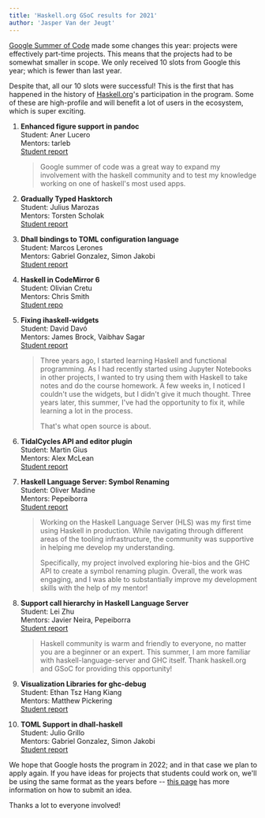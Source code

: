 ```yaml
---
title: 'Haskell.org GSoC results for 2021'
author: 'Jasper Van der Jeugt'
---
```


[Google Summer of Code] made some changes this year: projects were effectively
part-time projects.  This means that the projects had to be somewhat smaller in
scope.  We only received 10 slots from Google this year; which is fewer than
last year.

Despite that, all our 10 slots were successful!  This is the first that has
happened in the history of [Haskell.org]'s participation in the program.
Some of these are high-profile and will benefit a lot of users in the ecosystem,
which is super exciting.

1.  **Enhanced figure support in pandoc**  
    Student: Aner Lucero  
    Mentors: tarleb  
    [Student report](https://argent0.github.io/posts/2021/pandoc-gsoc.html)

    > Google summer of code was a great way to expand my involvement with the
    > haskell community and to test my knowledge working on one of haskell's
    > most used apps.

2.  **Gradually Typed Hasktorch**  
    Student: Julius Marozas  
    Mentors: Torsten Scholak  
    [Student report](https://gist.github.com/jul1u5/7c5fadb51a9c5f8d7f2a722d6071c1da)

3.  **Dhall bindings to TOML configuration language**  
    Student: Marcos Lerones  
    Mentors: Gabriel Gonzalez, Simon Jakobi  
    [Student report](https://dev.to/marcosjlr/google-summer-of-code-summary-dhall-bindings-to-csv-4g0f)

4.  **Haskell in CodeMirror 6**  
    Student: Olivian Cretu  
    Mentors: Chris Smith  
    [Student repo](https://github.com/odc19/haskell_code_mirror)

5.  **Fixing ihaskell-widgets**  
    Student: David Davó  
    Mentors: James Brock, Vaibhav Sagar  
    [Student report](https://gsoc21.ddavo.me/)

    > Three years ago, I started learning Haskell and functional programming. As
    > I had recently started using Jupyter Notebooks in other projects, I wanted
    > to try using them with Haskell to take notes and do the course homework. A
    > few weeks in, I noticed I couldn't use the widgets, but I didn't give it
    > much thought. Three years later, this summer, I've had the opportunity to
    > fix it, while learning a lot in the process.
    >
    > That's what open source is about.

6.  **TidalCycles API and editor plugin**  
    Student: Martin Gius  
    Mentors: Alex McLean  
    [Student report](https://github.com/polymorphicengine/tidal-gui/blob/main/README.md)

7.  **Haskell Language Server: Symbol Renaming**  
    Student: Oliver Madine  
    Mentors: Pepeiborra  
    [Student report](https://gist.github.com/OliverMadine/96927f88b6e5e7890e5179559089166c)

    > Working on the Haskell Language Server (HLS) was my first time using
    > Haskell in production. While navigating through different areas of the
    > tooling infrastructure, the community was supportive in helping me develop
    > my understanding.
    >
    > Specifically, my project involved exploring hie-bios and the GHC API to
    > create a symbol renaming plugin. Overall, the work was engaging, and I was
    > able to substantially improve my development skills with the help of my
    > mentor!

8.  **Support call hierarchy in Haskell Language Server**  
    Student: Lei Zhu  
    Mentors: Javier Neira, Pepeiborra  
    [Student report](https://github.com/July541/GSoC-2021)

    > Haskell community is warm and friendly to everyone, no matter you are
    > a beginner or an expert. This summer, I am more familiar with
    > haskell-language-server and GHC itself. Thank haskell.org and GSoC
    > for providing this opportunity!

9.  **Visualization Libraries for ghc-debug**  
    Student: Ethan Tsz Hang Kiang  
    Mentors: Matthew Pickering  
    [Student report](https://zyklotomic.github.io/blog/gsoc_2021_final_eval.html)

10. **TOML Support in dhall-haskell**  
    Student: Julio Grillo  
    Mentors: Gabriel Gonzalez, Simon Jakobi  
    [Student report](https://gist.github.com/ear7h/78265c4755adc01fa6e6a19e3307ef4d)

We hope that Google hosts the program in 2022; and in that case we plan to apply
again.  If you have ideas for projects that students could work on, we'll be
using the same format as the years before -- [this page](/ideas.html) has more
information on how to submit an idea.

Thanks a lot to everyone involved!

[Google Summer of Code]: https://summerofcode.withgoogle.com/
[Haskell.org]: https://haskell.org
